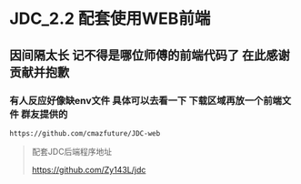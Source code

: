 # JDC_2.2 配套使用WEB前端

## 因间隔太长 记不得是哪位师傅的前端代码了 在此感谢贡献并抱歉

### 有人反应好像缺env文件 具体可以去看一下 下载区域再放一个前端文件 群友提供的
```
https://github.com/cmazfuture/JDC-web
```

>配套JDC后端程序地址
>
>https://github.com/Zy143L/jdc
